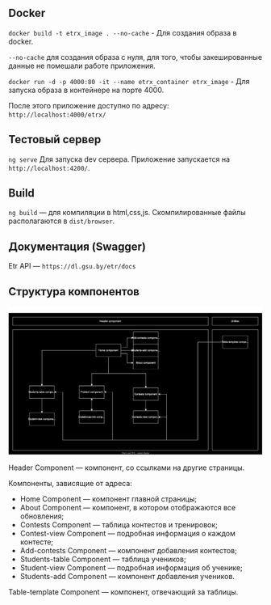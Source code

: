 ## Docker

`docker build -t etrx_image . --no-cache` - Для создания образа в docker.

`--no-cache` для создания образа с нуля, для того, чтобы закешированные данные не помешали работе приложения.

`docker run -d -p 4000:80 -it --name etrx_container etrx_image` - Для запуска образа в контейнере на порте 4000.

После этого приложение доступно по адресу:  `http://localhost:4000/etrx/`

## Тестовый сервер

`ng serve` Для запуска dev сервера. Приложение запускается на `http://localhost:4200/`.

## Build

`ng build` — для компиляции в html,css,js. Скомпилированные файлы располагаются в `dist/browser`.

## Документация (Swagger)

Etr API — `https://dl.gsu.by/etr/docs`

## Структура компонентов

![image](docs_etrx.drawio.svg)


Header Component — компонент, со ссылками на другие страницы.

Компоненты, зависящие от адреса:
- Home Component — компонент главной страницы;
- About Component — компонент, в котором отображаются все обновления;
- Contests Component — таблица контестов и тренировок;
- Contest-view Component — подробная информация о каждом контесте;
- Add-contests Component — компонент добавления контестов;
- Students-table Component — таблица учеников;
- Student-view Component — подробная информация об ученике;
- Students-add Component — компонент добавления учеников.

Table-template Component — компонент, отвечающий за таблицы.